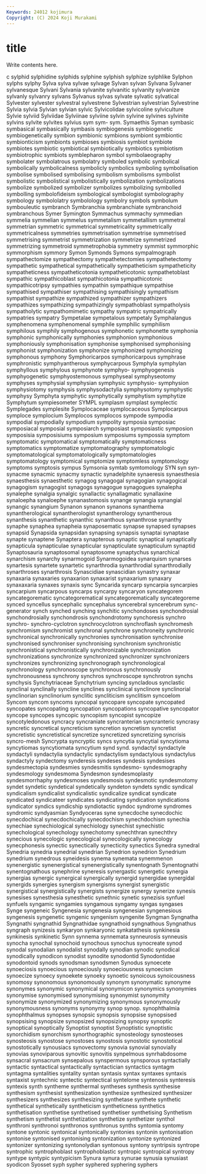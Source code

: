 ```yaml
---
Keywords: 24012 kojimura
Copyright: (C) 2024 Koji Murakami
---
```


# title

Write contents here.



c sylphid sylphidine sylphids sylphine sylphish sylphize
sylphlike Sylphon sylphs sylphy Sylva sylva sylvae sylvage Sylvan sylvan
Sylvana Sylvaner sylvanesque Sylvani Sylvania sylvanite sylvanitic sylvanity sylvanize sylvanly
sylvanry sylvans Sylvanus sylvas sylvate sylvatic sylvatical Sylvester sylvester sylvestral
sylvestrene Sylvestrian sylvestrian Sylvestrine Sylvia sylvia Sylvian sylvian sylvic Sylvicolidae
sylvicoline sylviculture Sylvie sylviid Sylviidae Sylviinae sylviine sylvin sylvine sylvines
sylvinite sylvins sylvite sylvites sylvius sym sym- sym. Symaethis Syman
symbasic symbasical symbasically symbasis symbiogenesis symbiogenetic symbiogenetically symbion symbionic symbions
symbiont symbiontic symbionticism symbionts symbioses symbiosis symbiot symbiote symbiotes symbiotic
symbiotical symbiotically symbiotics symbiotism symbiotrophic symbiots symblepharon symbol symbolaeography symbolater
symbolatrous symbolatry symboled symbolic symbolical symbolically symbolicalness symbolicly symbolics symboling
symbolisation symbolise symbolised symbolising symbolism symbolisms symbolist symbolistic symbolistical symbolistically
symbolization symbolizations symbolize symbolized symbolizer symbolizes symbolizing symbolled symbolling symbolofideism
symbological symbologist symbolography symbology symbololatry symbolology symbolry symbols symbolum symbouleutic
symbranch Symbranchia symbranchiate symbranchoid symbranchous Symer Symington Symmachus symmachy symmedian
symmelia symmelian symmelus symmetalism symmetallism symmetral symmetrian symmetric symmetrical symmetricality
symmetrically symmetricalness symmetries symmetrisation symmetrise symmetrised symmetrising symmetrist symmetrization symmetrize
symmetrized symmetrizing symmetroid symmetrophobia symmetry symmist symmorphic symmorphism symmory Symon
Symonds Symons sympalmograph sympathectomize sympathectomy sympathetectomies sympathetectomy sympathetic sympathetical sympathetically
sympatheticism sympatheticity sympatheticness sympatheticotonia sympatheticotonic sympathetoblast sympathic sympathicoblast sympathicotonia sympathicotonic
sympathicotripsy sympathies sympathin sympathique sympathise sympathised sympathiser sympathising sympathisingly sympathism
sympathist sympathize sympathized sympathizer sympathizers sympathizes sympathizing sympathizingly sympathoblast sympatholysis
sympatholytic sympathomimetic sympathy sympatric sympatrically sympatries sympatry Sympetalae sympetalous sympetaly
Symphalangus symphenomena symphenomenal symphile symphilic symphilism symphilous symphily symphogenous symphonetic
symphonette symphonia symphonic symphonically symphonies symphonion symphonious symphoniously symphonisation symphonise
symphonised symphonising symphonist symphonization symphonize symphonized symphonizing symphonous symphony Symphoricarpos
symphoricarpous symphrase symphronistic symphyantherous symphycarpous Symphyla symphylan symphyllous symphylous symphynote
symphyo- symphyogenesis symphyogenetic symphyostemonous symphyseal symphyseotomy symphyses symphysial symphysian symphysic
symphysio- symphysion symphysiotomy symphysis symphysodactylia symphysotomy symphystic symphysy Symphyta symphytic
symphytically symphytism symphytize Symphytum sympiesometer SYMPL symplasm symplast symplectic Symplegades
symplesite Symplocaceae symplocaceous Symplocarpus symploce symplocium Symplocos symplocos sympode sympodia
sympodial sympodially sympodium sympolity symposia symposiac symposiacal symposial symposiarch symposiast
symposiastic symposion symposisia symposisiums symposium symposiums sympossia symptom symptomatic symptomatical
symptomatically symptomaticness symptomatics symptomatize symptomatography symptomatologic symptomatological symptomatologically symptomatologies symptomatology
symptomical symptomize symptomless symptomology symptoms symptosis sympus Symsonia symtab symtomology
SYN syn syn- synacme synacmic synacmy synactic synadelphite synaeresis synaesthesia
synaesthesis synaesthetic synagog synagogal synagogian synagogical synagogism synagogist synagogs synagogue
synagogues synalepha synalephe synalgia synalgic synallactic synallagmatic synallaxine synaloepha synaloephe
synanastomosis synange synangia synangial synangic synangium Synanon synanon synanons synanthema
synantherological synantherologist synantherology synantherous synanthesis synanthetic synanthic synanthous synanthrose synanthy
synaphe synaphea synapheia synaposematic synapse synapsed synapses synapsid Synapsida synapsidan
synapsing synapsis synaptai synaptase synapte synaptene Synaptera synapterous synaptic synaptical
synaptically synapticula synapticulae synapticular synapticulate synapticulum synaptid Synaptosauria synaptosomal synaptosome
synaptychus synarchical synarchism synarchy synarmogoid Synarmogoidea synarquism synarses synartesis synartete
synartetic synarthrodia synarthrodial synarthrodially synarthroses synarthrosis Synascidiae synascidian synastry synaxar
synaxaria synaxaries synaxarion synaxarist synaxarium synaxary synaxaxaria synaxes synaxis sync
Syncarida syncarp syncarpia syncarpies syncarpium syncarpous syncarps syncarpy syncaryon syncategorem
syncategorematic syncategorematical syncategorematically syncategoreme synced syncellus syncephalic syncephalus syncerebral syncerebrum
sync-generator synch synched synching synchitic synchondoses synchondrosial synchondrosially synchondrosis synchondrotomy
synchoresis synchro synchro- synchro-cyclotron synchrocyclotron synchroflash synchromesh synchromism synchromist synchronal
synchrone synchroneity synchronic synchronical synchronically synchronies synchronisation synchronise synchronised synchroniser
synchronising synchronism synchronistic synchronistical synchronistically synchronizable synchronization synchronizations synchronize synchronized
synchronizer synchronizers synchronizes synchronizing synchronograph synchronological synchronology synchronoscope synchronous synchronously
synchronousness synchrony synchros synchroscope synchrotron synchs synchysis Synchytriaceae Synchytrium syncing
syncladous synclastic synclinal synclinally syncline synclines synclinical synclinore synclinorial synclinorian
synclinorium synclitic syncliticism synclitism syncoelom Syncom syncom syncoms syncopal syncopare
syncopate syncopated syncopates syncopating syncopation syncopations syncopative syncopator syncope syncopes
syncopic syncopism syncopist syncopize syncotyledonous syncracy syncraniate syncranterian syncranteric syncrasy
syncretic syncretical syncreticism syncretion syncretism syncretist syncretistic syncretistical syncretize syncretized
syncretizing syncrisis syncro-mesh Syncrypta syncryptic syncs syncytia syncytial syncytioma syncytiomas
syncytiomata syncytium synd synd. syndactyl syndactyle syndactyli syndactylia syndactylic syndactylism
syndactylous syndactylus syndactyly syndectomy synderesis syndeses syndesis syndesises syndesmectopia syndesmies
syndesmitis syndesmo- syndesmography syndesmology syndesmoma Syndesmon syndesmoplasty syndesmorrhaphy syndesmoses syndesmosis
syndesmotic syndesmotomy syndet syndetic syndetical syndetically syndeton syndets syndic syndical
syndicalism syndicalist syndicalistic syndicalize syndicat syndicate syndicated syndicateer syndicates syndicating
syndication syndications syndicator syndics syndicship syndiotactic syndoc syndrome syndromes syndromic
syndyasmian Syndyoceras syne synecdoche synecdochic synecdochical synecdochically synecdochism synechdochism synechia
synechiae synechiological synechiology synechist synechistic synechological synechology synechotomy synechthran synechthry
synecious synecologic synecological synecologically synecology synecphonesis synectic synectically synecticity synectics
Synedra synedral Synedria synedria synedrial synedrian Synedrion synedrion Synedrium synedrium
synedrous syneidesis synema synemata synemmenon synenergistic synenergistical synenergistically synentognath Synentognathi
synentognathous synephrine syneresis synergastic synergetic synergia synergias synergic synergical synergically
synergid synergidae synergidal synergids synergies synergism synergisms synergist synergistic synergistical
synergistically synergists synergize synergy synerize synesis synesises synesthesia synesthetic synethnic
synetic synezisis synfuel synfuels syngamic syngamies syngamous syngamy syngas syngases
Synge syngeneic Syngenesia syngenesia syngenesian syngenesious syngenesis syngenetic syngenic syngenism
syngenite Syngman Syngnatha Syngnathi syngnathid Syngnathidae syngnathoid syngnathous Syngnathus syngraph
synizesis synkaryon synkaryonic synkatathesis synkinesia synkinesis synkinetic Synn synnema synnemata
synneurosis synneusis synocha synochal synochoid synochous synochus synocreate synod synodal
synodalian synodalist synodally synodian synodic synodical synodically synodicon synodist synodite
synodontid Synodontidae synodontoid synods synodsman synodsmen Synodus synoecete synoeciosis synoecious
synoeciously synoeciousness synoecism synoecize synoecy synoekete synoeky synoetic synoicous synoicousness
synomosy synonomous synonomously synonym synonymatic synonyme synonymes synonymic synonymical synonymicon
synonymics synonymies synonymise synonymised synonymising synonymist synonymity synonymize synonymized synonymizing
synonymous synonymously synonymousness synonyms synonymy synop synop. synophthalmia synophthalmus synopses
synopsic synopsis synopsise synopsised synopsising synopsize synopsized synopsizing synopsy synoptic
synoptical synoptically Synoptist synoptist Synoptistic synoptistic synorchidism synorchism synorthographic synosteology
synosteoses synosteosis synostose synostoses synostosis synostotic synostotical synostotically synousiacs synovectomy
synovia synovial synovially synovias synoviparous synovitic synovitis synpelmous synrhabdosome synsacral
synsacrum synsepalous synspermous synsporous syntactially syntactic syntactical syntactically syntactician syntactics
syntagm syntagma syntalities syntality syntan syntasis syntax syntaxes syntaxis syntaxist
syntechnic syntectic syntectical syntelome syntenosis synteresis syntexis synth syntheme synthermal
syntheses synthesis synthesise synthesism synthesist synthesization synthesize synthesized synthesizer synthesizers
synthesizes synthesizing synthetase synthete synthetic synthetical synthetically syntheticism syntheticness synthetics
synthetisation synthetise synthetised synthetiser synthetising Synthetism synthetism synthetist synthetization synthetize
synthetizer synthol synthroni synthronoi synthronos synthronus synths syntomia syntomy syntone
syntonic syntonical syntonically syntonies syntonin syntonisation syntonise syntonised syntonising syntonization
syntonize syntonized syntonizer syntonizing syntonolydian syntonous syntony syntripsis syntrope syntrophic
syntrophoblast syntrophoblastic syntropic syntropical syntropy syntype syntypic syntypicism Synura synura
synurae synusia synusiast syodicon Syosset syph sypher syphered syphering syphers
